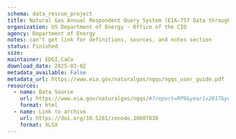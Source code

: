 ```yaml
---
schema: data_rescue_project 
title: Natural Gas Annual Respondent Query System (EIA-757 Data through 2017)
organization: US Department of Energy - Office of the CIO
agency: Department of Energy
notes: can't get link for definitions, sources, and notes section
status: Finished
size: 
maintainer: EDGI,CaCo
download_date: 2025-03-02
metadata_available: False
metadata_url: https://www.eia.gov/naturalgas/ngqs/ngqs_user_guide.pdf
resources:
  - name: Data Source
    url: https://www.eia.gov/naturalgas/ngqs/#?report=RP9&year1=2017&year2=2017&company=Name
    format: html
  - name: Link to archive
    url: https://doi.org/10.5281/zenodo.10607838
    format: XLSX
---
```

